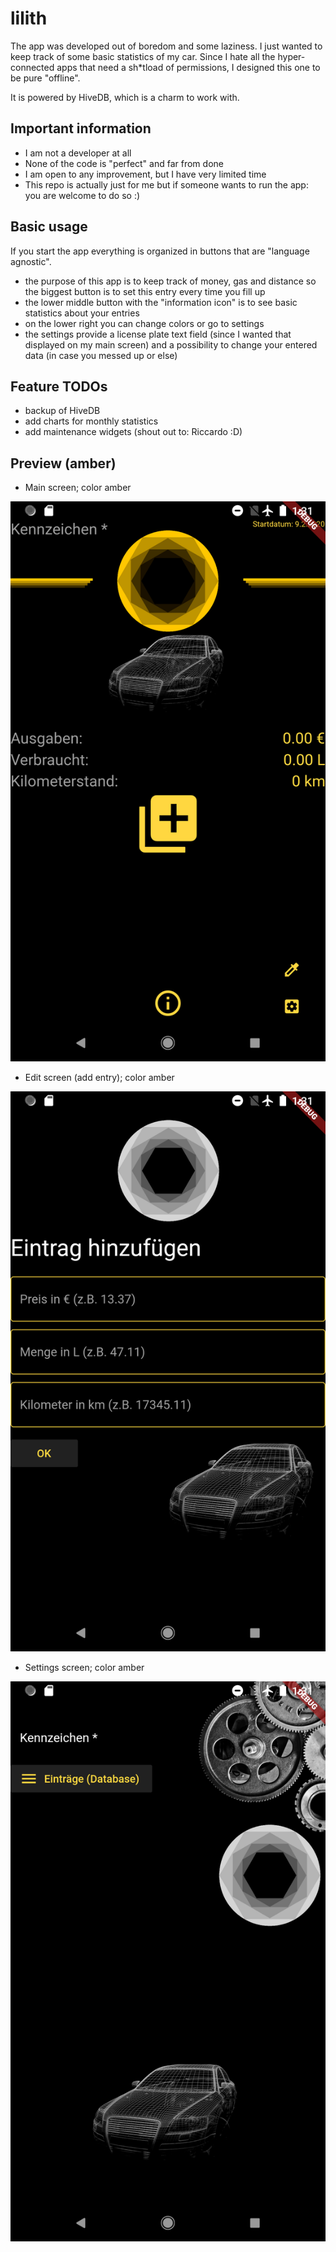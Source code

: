 # lilith

The app was developed out of boredom and some laziness. I just wanted to keep track of some basic statistics of my car.
Since I hate all the hyper-connected apps that need a sh*tload of permissions, I designed this one to be pure "offline".

It is powered by HiveDB, which is a charm to work with.

## Important information

 - I am not a developer at all
 - None of the code is "perfect" and far from done
 - I am open to any improvement, but I have very limited time
 - This repo is actually just for me but if someone wants to run the app: you are welcome to do so :)

## Basic usage

If you start the app everything is organized in buttons that are "language agnostic".

- the purpose of this app is to keep track of money, gas and distance so the biggest button is to set this entry every time you fill up
- the lower middle button with the "information icon" is to see basic statistics about your entries
- on the lower right you can change colors or go to settings
- the settings provide a license plate text field (since I wanted that displayed on my main screen) and a possibility to change your entered data (in case you messed up or else)

## Feature TODOs

- backup of HiveDB
- add charts for monthly statistics
- add maintenance widgets (shout out to: Riccardo :D)

## Preview (amber)

- Main screen; color amber

![Main Screen](screenshots/main-screen.png)

 - Edit screen (add entry); color amber

![Edit Screen](screenshots/edit-screen.png)

- Settings screen; color amber

![Settings Screen](screenshots/settings-screen.png)